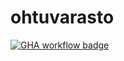 # ohtuvarasto

[![GHA workflow badge](https://github.com/ranilar/ohtuvarasto/workflows/CI/badge.svg)](https://github.com/ranilar/ohtuvarasto/actions)


